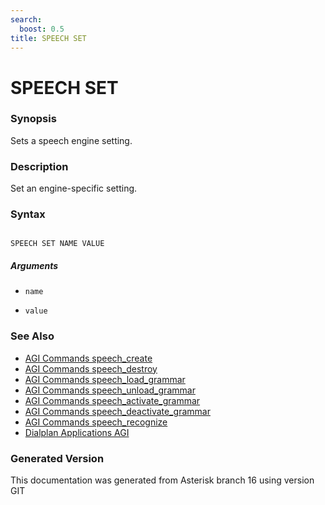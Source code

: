 ```yaml
---
search:
  boost: 0.5
title: SPEECH SET
---
```


# SPEECH SET

### Synopsis

Sets a speech engine setting.

### Description

Set an engine-specific setting.<br>


### Syntax


```

SPEECH SET NAME VALUE 
```
##### Arguments


* `name`

* `value`

### See Also

* [AGI Commands speech_create](/Asterisk_16_Documentation/API_Documentation/AGI_Commands/speech_create)
* [AGI Commands speech_destroy](/Asterisk_16_Documentation/API_Documentation/AGI_Commands/speech_destroy)
* [AGI Commands speech_load_grammar](/Asterisk_16_Documentation/API_Documentation/AGI_Commands/speech_load_grammar)
* [AGI Commands speech_unload_grammar](/Asterisk_16_Documentation/API_Documentation/AGI_Commands/speech_unload_grammar)
* [AGI Commands speech_activate_grammar](/Asterisk_16_Documentation/API_Documentation/AGI_Commands/speech_activate_grammar)
* [AGI Commands speech_deactivate_grammar](/Asterisk_16_Documentation/API_Documentation/AGI_Commands/speech_deactivate_grammar)
* [AGI Commands speech_recognize](/Asterisk_16_Documentation/API_Documentation/AGI_Commands/speech_recognize)
* [Dialplan Applications AGI](/Asterisk_16_Documentation/API_Documentation/Dialplan_Applications/AGI)


### Generated Version

This documentation was generated from Asterisk branch 16 using version GIT 